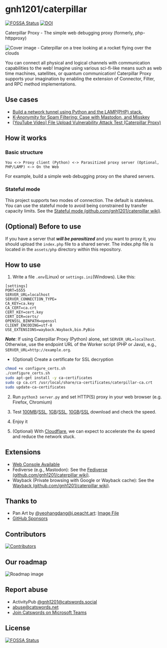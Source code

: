 # gnh1201/caterpillar

[![FOSSA Status](https://app.fossa.com/api/projects/git%2Bgithub.com%2Fgnh1201%2Fcaterpillar.svg?type=shield)](https://app.fossa.com/projects/git%2Bgithub.com%2Fgnh1201%2Fcaterpillar?ref=badge_shield)
[![DOI](https://zenodo.org/badge/DOI/10.5281/zenodo.13346533.svg)](https://doi.org/10.5281/zenodo.13346533)

Caterpillar Proxy - The simple web debugging proxy (formerly, php-httpproxy)

![Cover image - Caterpillar on a tree looking at a rocket flying over the clouds](assets/img/cover.png)

You can connect all physical and logical channels with communication capabilities to the web! Imagine using various sci-fi-like means such as web time machines, satellites, or quantum communication! Caterpillar Proxy supports your imagination by enabling the extension of Connector, Filter, and RPC method implementations.

## Use cases
* [Build a network tunnel using Python and the LAMP(PHP) stack.](https://qiita.com/gnh1201/items/40f9350ca6d308def6d4)
* [K-Anonymity for Spam Filtering: Case with Mastodon, and Misskey](https://qiita.com/gnh1201/items/09f4081f84610db3a9d3)
* [[YouTube Video] File Upload Vulnerability Attack Test (Caterpillar Proxy)](https://youtu.be/sPZOCgYtLRw)



## How it works

### Basic structure
```
You <-> Proxy client (Python) <-> Parasitized proxy server (Optional, PHP/LAMP) <-> On the Web
```

For example, build a simple web debugging proxy on the shared servers.

### Stateful mode
This project supports two modes of connection. The default is stateless. You can use the stateful mode to avoid being constrained by transfer capacity limits. See the [Stateful mode (github.com/gnh1201/caterpillar wiki)](https://github.com/gnh1201/caterpillar/wiki/Stateful-mode).

## (Optional) Before to use
If you have a server that ***will be parasitized*** and you want to proxy it, you should upload the `index.php` file to a shared server. The index.php file is located in the `assets/php` directory within this repository.

## How to use
1. Write a file `.env`(Linux) or `settings.ini`(Windows). Like this:

```
[settings]
PORT=5555
SERVER_URL=localhost
SERVER_CONNECTION_TYPE=
CA_KEY=ca.key
CA_CERT=ca.crt
CERT_KEY=cert.key
CERT_DIR=certs/
OPENSSL_BINPATH=openssl
CLIENT_ENCODING=utf-8
USE_EXTENSIONS=wayback.Wayback,bio.PyBio
```

***Note***: If using Caterpillar Proxy (Python) alone, set `SERVER_URL=localhost`. Otherwise, use the endpoint URL of the Worker script (PHP or Java), e.g., `SERVER_URL=http://example.org`.

- (Optional) Create a certificate for SSL decryption

```bash
chmod +x configure_certs.sh
./configure_certs.sh
sudo apt-get install -y ca-certificates
sudo cp ca.crt /usr/local/share/ca-certificates/caterpillar-ca.crt
sudo update-ca-certificates
```

2. Run `python3 server.py` and set HTTP(S) proxy in your web browser (e.g. Firefox, Chromium)

3. Test [100MB](http://speed.hetzner.de/100MB.bin)/[SSL](https://speed.hetzner.de/100MB.bin), [1GB](http://speed.hetzner.de/1GB.bin)/[SSL](https://speed.hetzner.de/1GB.bin), [10GB](http://speed.hetzner.de/10GB.bin)/[SSL](http://speed.hetzner.de/10GB.bin) download and check the speed.

3. Enjoy it

4. (Optional) With [Cloudflare](https://cloudflare.com), we can expect to accelerate the 4x speed and reduce the network stuck.

## Extensions
* [Web Console Available](https://pub-1a7a176eea68479cb5423e44273657ad.r2.dev/console.html)
* Fediverse (e.g., Mastodon): See the [Fediverse (github.com/gnh1201/caterpillar wiki)](https://github.com/gnh1201/caterpillar/wiki/Fediverse).
* Wayback (Private browsing with Google or Wayback cache): See the [Wayback (github.com/gnh1201/caterpillar wiki)](https://github.com/gnh1201/caterpillar/wiki/Wayback).

## Thanks to
* Pan Art by [@yeohangdang@i.peacht.art](#): [Image File](assets/img/logo.png)
* [GitHub Sponsors](https://github.com/sponsors/gnh1201)

## Contributors
<a href="https://github.com/gnh1201/caterpillar/graphs/contributors">
  <img src="https://contrib.rocks/image?repo=gnh1201/caterpillar" alt="Contributors" />
</a>

## Our roadmap
![Roadmap image](assets/img/roadmap.png)

## Report abuse
* ActivityPub [@gnh1201@catswords.social](https://catswords.social/@gnh1201)
* abuse@catswords.net
* [Join Catswords on Microsoft Teams](https://teams.live.com/l/community/FEACHncAhq8ldnojAI)


## License
[![FOSSA Status](https://app.fossa.com/api/projects/git%2Bgithub.com%2Fgnh1201%2Fcaterpillar.svg?type=large)](https://app.fossa.com/projects/git%2Bgithub.com%2Fgnh1201%2Fcaterpillar?ref=badge_large)
